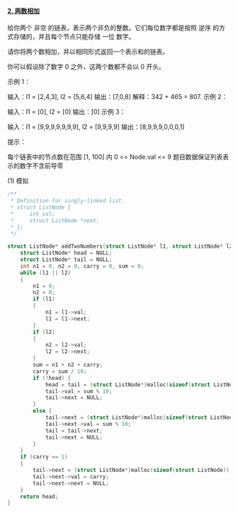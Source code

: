 #### [2. 两数相加](https://leetcode-cn.com/problems/add-two-numbers/)

给你两个 非空 的链表，表示两个非负的整数。它们每位数字都是按照 逆序 的方式存储的，并且每个节点只能存储 一位 数字。

请你将两个数相加，并以相同形式返回一个表示和的链表。

你可以假设除了数字 0 之外，这两个数都不会以 0 开头。

 

示例 1：

输入：l1 = [2,4,3], l2 = [5,6,4]
输出：[7,0,8]
解释：342 + 465 = 807.
示例 2：

输入：l1 = [0], l2 = [0]
输出：[0]
示例 3：

输入：l1 = [9,9,9,9,9,9,9], l2 = [9,9,9,9]
输出：[8,9,9,9,0,0,0,1]


提示：

每个链表中的节点数在范围 [1, 100] 内
0 <= Node.val <= 9
题目数据保证列表表示的数字不含前导零



(1) 模拟

```c
/**
 * Definition for singly-linked list.
 * struct ListNode {
 *     int val;
 *     struct ListNode *next;
 * };
 */

struct ListNode* addTwoNumbers(struct ListNode* l1, struct ListNode* l2) {
	struct ListNode* head = NULL;
	struct ListNode* tail = NULL;
	int n1 = 0, n2 = 0, carry = 0, sum = 0;
	while (l1 || l2)
	{
		n1 = 0;
		n2 = 0;		
		if (l1)
		{
			n1 = l1->val;
			l1 = l1->next;
		}
		if (l2)
		{
			n2 = l2->val;
			l2 = l2->next;
		}
		sum = n1 + n2 + carry;
		carry = sum / 10;
		if (!head) {
			head = tail = (struct ListNode*)malloc(sizeof(struct ListNode));
			tail->val = sum % 10;
			tail->next = NULL;
		}
		else {
			tail->next = (struct ListNode*)malloc(sizeof(struct ListNode));
			tail->next->val = sum % 10;
			tail = tail->next;
			tail->next = NULL;
		}
	}
	if (carry == 1)
	{
		tail->next = (struct ListNode*)malloc(sizeof(struct ListNode));
		tail->next->val = carry;
		tail->next->next = NULL;
	}
	return head;
}
```

